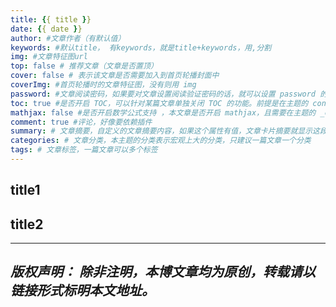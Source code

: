 ```yaml
---
title: {{ title }}
date: {{ date }}
author: #文章作者（有默认值）
keywords: #默认title， 有keywords，就是title+keywords，用,分割
img: #文章特征图url
top: false # 推荐文章（文章是否置顶）
cover: false # 表示该文章是否需要加入到首页轮播封面中
coverImg: #首页轮播时的文章特征图，没有则用 img
password: #文章阅读密码，如果要对文章设置阅读验证密码的话，就可以设置 password 的值，该值必须是用 SHA256 加密后的密码，防止被他人识破。前提是在主题的 config.yml 中激活了 verifyPassword 选项
toc: true #是否开启 TOC，可以针对某篇文章单独关闭 TOC 的功能。前提是在主题的 config.yml 中激活了 toc 选项
mathjax: false #是否开启数学公式支持 ，本文章是否开启 mathjax，且需要在主题的 _config.yml 文件中也需要开启才行
comment: true #评论，好像要依赖插件
summary: # 文章摘要，自定义的文章摘要内容，如果这个属性有值，文章卡片摘要就显示这段文字，否则程序会自动截取文章的部分内容作为摘要
categories: # 文章分类，本主题的分类表示宏观上大的分类，只建议一篇文章一个分类
tags: # 文章标签，一篇文章可以多个标签
---
```

## title1
## title2
---
*版权声明：*
*除非注明，本博文章均为原创，转载请以链接形式标明本文地址。*
---